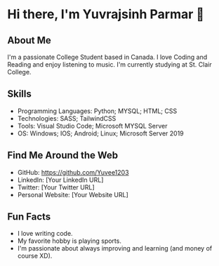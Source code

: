 # Hi there, I'm Yuvrajsinh Parmar 👋

## About Me

I'm a passionate College Student based in Canada. I love Coding and Reading and enjoy listening to music. I'm currently studying at St. Clair College.

## Skills

- Programming Languages: Python; MYSQL; HTML; CSS
- Technologies: SASS; TailwindCSS
- Tools: Visual Studio Code; Microsoft MYSQL Server
- OS: Windows; IOS; Android; Linux; Microsoft Server 2019

## Find Me Around the Web

- GitHub: https://github.com/Yuvee1203
- LinkedIn: [Your LinkedIn URL]
- Twitter: [Your Twitter URL]
- Personal Website: [Your Website URL]

## Fun Facts

- I love writing code.
- My favorite hobby is playing sports.
- I'm passionate about always improving and learning (and money of course XD).
